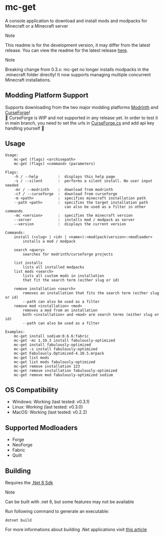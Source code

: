 # mc-get

A console application to download and install mods and modpacks for Minecraft or a Minecraft server

> [!NOTE]
> This readme is for the development version, it may differ from the latest release. You can view the readme for the latest release [here](../v0.3.1/readme.md).

> [!NOTE]
> Breaking change from 0.3.x: mc-get no longer installs modpacks in the .minecraft folder directly! It now supports managing multiple concurrent Minecraft installations.

## Modding Platform Support

Supports downloading from the two major modding platforms [Modrinth](https://modrinth.com/) and [CurseForge](https://www.curseforge.com/)!\
🚧 CurseForge is WIP and not supported in any release yet. In order to test it in main branch, you need to set the urls in [CurseForge.cs](MCGet/Platforms/CurseForge.cs) and add api key handling yourself 🚧


## Usage

    Usage:
        mc-get (flags) <archivepath>
        mc-get (flags) <command> (parameters)

    Flags:
        -h / --help         :  displays this help page
        -s / --silent       :  performs a silent install. No user input needed
        -mr / --modrinth    :  download from modrinth
        -cf / --curseforge  :  download from curseforge
        -m <path>           :  specifies minecraft installation path
        --path <path>       :  specifies the target installation path
                               can also be used as a filter in other commands
        -mc <version>       :  specifies the minecraft version
        --server            :  installs mod / modpack as server
        --version           :  displays the current version

    Commands:
        install (<slug> | <id> | <name>):<mod(pack)version>:<modloader>
            installs a mod / modpack

        search <query>
            searches for modrinth/curseforge projects

        list installs
            lists all installed modpacks
        list mods <search>
            lists all custom mods in installation
            that fit the search term (either slug or id)

        remove installation <search>
            removes an installation that fits the search term (either slug or id)
            --path can also be used as a filter
        remove mod <installation> <mod>
            removes a mod from an installation
            both <installation> and <mod> are search terms (either slug or id)
            --path can also be used as a filter

    Examples:
        mc-get install sodium:0.6.6:fabric
        mc-get -mc 1.19.3 install fabulously-optimized
        mc-get install fabulously-optimized
        mc-get -s install fabulously-optimized
        mc-get Fabulously.Optimized-4.10.5.mrpack
        mc-get list mods
        mc-get list mods fabulously-optimized
        mc-get remove installation 123
        mc-get remove installation fabulously-optimized
        mc-get remove mod fabulously-optimized sodium

## OS Compatibility

 - Windows: Working (last tested: v0.3.1)
 - Linux: Working (last tested: v0.3.0)
 - MacOS: Working (last tested: v0.2.2)

## Supported Modloaders

 - Forge
 - NeoForge
 - Fabric
 - Quilt

## Building

Requires the [.Net 8 Sdk](https://dotnet.microsoft.com/en-us/download/dotnet/8.0)
> [!NOTE]
> Can be built with .net 6, but some features may not be available

Run following command to generate an executable:

    dotnet build

For more informations about building .Net applications visit [this article](https://learn.microsoft.com/en-us/dotnet/core/tools/dotnet-build)